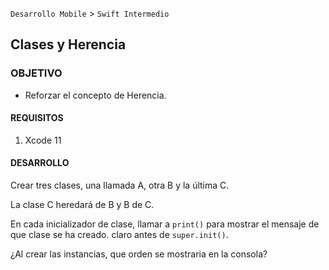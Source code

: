 
`Desarrollo Mobile` > `Swift Intermedio` 

## Clases y Herencia

### OBJETIVO

- Reforzar el concepto de Herencia.

#### REQUISITOS

1. Xcode 11

#### DESARROLLO

Crear tres clases, una llamada A, otra B y la última C.

La clase C heredará de B y B de C.

En cada inicializador de clase, llamar a `print()` para mostrar el mensaje de que clase se ha creado. claro antes de `super.init()`.

¿Al crear las instancias, que orden se mostraria en la consola?


